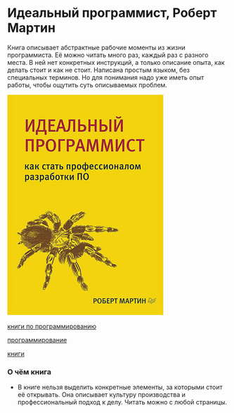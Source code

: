 # Идеальный программист, Роберт Мартин

Книга описывает абстрактные рабочие моменты из жизни программиста. Её можно читать много раз, каждый раз с разного места. В ней нет конкретных инструкций, а только описание опыта, как делать стоит и как не стоит. Написана простым языком, без специальных терминов. Но для понимания надо уже иметь опыт работы, чтобы ощутить суть описываемых проблем.

![cover](./2020-11-28_idealniy_programmist_martin.jpg)

[книги по программированию](./meta_knigi_po_programmirovaniy.md)

[программирование](./meta_programmirovanie.md)

[книги](./meta_knigi.md)

### О чём книга

* В книге нельзя выделить конкретные элементы, за которыми стоит её открывать. Она описывает культуру производства и профессиональный подход к делу. Читать можно с любой страницы.

  